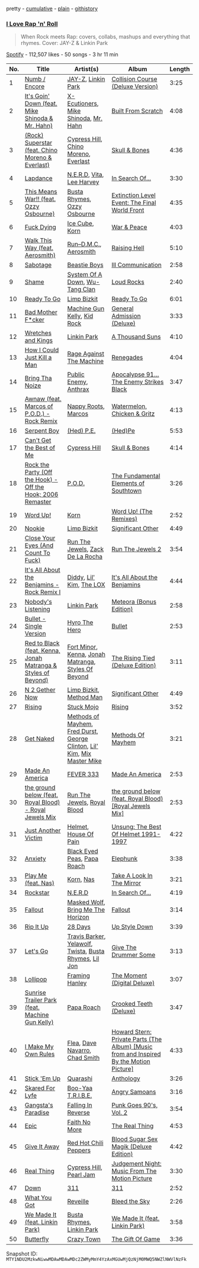 pretty - [cumulative](/playlists/cumulative/37i9dQZF1DX89XXHpIgTCJ.md) - [plain](/playlists/plain/37i9dQZF1DX89XXHpIgTCJ) - [githistory](https://github.githistory.xyz/mackorone/spotify-playlist-archive/blob/main/playlists/plain/37i9dQZF1DX89XXHpIgTCJ)

### [I Love Rap 'n' Roll](https://open.spotify.com/playlist/37i9dQZF1DX89XXHpIgTCJ)

> When Rock meets Rap: covers, collabs, mashups and everything that rhymes\. Cover:  JAY\-Z & Linkin Park

[Spotify](https://open.spotify.com/user/spotify) - 112,507 likes - 50 songs - 3 hr 11 min

| No. | Title | Artist(s) | Album | Length |
|---|---|---|---|---|
| 1 | [Numb / Encore](https://open.spotify.com/track/7dyluIqv7QYVTXXZiMWPHW) | [JAY\-Z](https://open.spotify.com/artist/3nFkdlSjzX9mRTtwJOzDYB), [Linkin Park](https://open.spotify.com/artist/6XyY86QOPPrYVGvF9ch6wz) | [Collision Course \(Deluxe Version\)](https://open.spotify.com/album/5NH94cATqx5fjBE794xZLy) | 3:25 |
| 2 | [It's Goin' Down \(feat\. Mike Shinoda & Mr\. Hahn\)](https://open.spotify.com/track/7qFEFcjmSAtODGtLYqraCq) | [X\-Ecutioners](https://open.spotify.com/artist/7eVbT3G1ggf2sz6s7ZV0Ap), [Mike Shinoda](https://open.spotify.com/artist/6xBZgSMsnKVmaAxzWEwMSD), [Mr\. Hahn](https://open.spotify.com/artist/73yonhSeG9UY7shqUfk6cd) | [Built From Scratch](https://open.spotify.com/album/5kBmiH0tgepv6N0PROaEXv) | 4:08 |
| 3 | [\(Rock\) Superstar \(feat\. Chino Moreno & Everlast\)](https://open.spotify.com/track/5hYr8yRbQLFE20oS7Mi3T2) | [Cypress Hill](https://open.spotify.com/artist/4P0dddbxPil35MNN9G2MEX), [Chino Moreno](https://open.spotify.com/artist/0Wfo0pd0KC47vx7uUEVOQ9), [Everlast](https://open.spotify.com/artist/14ZxDAK6ITtZZqPdiWrvSn) | [Skull & Bones](https://open.spotify.com/album/31XG9UWJIXSXSsPUEsh3D2) | 4:36 |
| 4 | [Lapdance](https://open.spotify.com/track/4h8jlFuIYJJRhpQm9CqLwT) | [N.E.R.D](https://open.spotify.com/artist/5wPoxI5si3eJsYYwyXV4Wi), [Vita](https://open.spotify.com/artist/3ot6fEzKvRrCnWy5BWlnxU), [Lee Harvey](https://open.spotify.com/artist/2vB0c3J8Y3OeMmgAv244Do) | [In Search Of...](https://open.spotify.com/album/3McMIW9iCiwEUWvEvn4cGU) | 3:30 |
| 5 | [This Means War!! \(feat\. Ozzy Osbourne\)](https://open.spotify.com/track/2wIujxyI75Z6HQuq0NmJiR) | [Busta Rhymes](https://open.spotify.com/artist/1YfEcTuGvBQ8xSD1f53UnK), [Ozzy Osbourne](https://open.spotify.com/artist/6ZLTlhejhndI4Rh53vYhrY) | [Extinction Level Event: The Final World Front](https://open.spotify.com/album/4zb4gmGzDYtlWMjmc1NZWW) | 4:35 |
| 6 | [Fuck Dying](https://open.spotify.com/track/6X0MTLqOpUy4FfcbGGr2cd) | [Ice Cube](https://open.spotify.com/artist/3Mcii5XWf6E0lrY3Uky4cA), [Korn](https://open.spotify.com/artist/3RNrq3jvMZxD9ZyoOZbQOD) | [War & Peace](https://open.spotify.com/album/1Asg9LRyf3IBmTUKBjmsEW) | 4:03 |
| 7 | [Walk This Way \(feat\. Aerosmith\)](https://open.spotify.com/track/6qUEOWqOzu1rLPUPQ1ECpx) | [Run–D.M.C.](https://open.spotify.com/artist/3CQIn7N5CuRDP8wEI7FiDA), [Aerosmith](https://open.spotify.com/artist/7Ey4PD4MYsKc5I2dolUwbH) | [Raising Hell](https://open.spotify.com/album/7AFsTiojVaB2I58oZ1tMRg) | 5:10 |
| 8 | [Sabotage](https://open.spotify.com/track/0Puj4YlTm6xNzDDADXHMI9) | [Beastie Boys](https://open.spotify.com/artist/03r4iKL2g2442PT9n2UKsx) | [Ill Communication](https://open.spotify.com/album/6lfjbwFGzQ6aSNP1N3JlT8) | 2:58 |
| 9 | [Shame](https://open.spotify.com/track/44go3ZmDNtKdfCc15IseAx) | [System Of A Down](https://open.spotify.com/artist/5eAWCfyUhZtHHtBdNk56l1), [Wu\-Tang Clan](https://open.spotify.com/artist/34EP7KEpOjXcM2TCat1ISk) | [Loud Rocks](https://open.spotify.com/album/5PIDHpTCc6iT5WM2JZzFKu) | 2:40 |
| 10 | [Ready To Go](https://open.spotify.com/track/5kS6gc6Df3eV676GGUF832) | [Limp Bizkit](https://open.spotify.com/artist/165ZgPlLkK7bf5bDoFc6Sb) | [Ready To Go](https://open.spotify.com/album/5qwnsXwdLqlobT21jkU8ur) | 6:01 |
| 11 | [Bad Mother F\*cker](https://open.spotify.com/track/2kjPvFgVIGki2BRlOHvQQr) | [Machine Gun Kelly](https://open.spotify.com/artist/6TIYQ3jFPwQSRmorSezPxX), [Kid Rock](https://open.spotify.com/artist/7dOBabd5O4CvKrg4iriHTM) | [General Admission \(Deluxe\)](https://open.spotify.com/album/1HK1WLip5xwWQYixdF3Jsk) | 3:33 |
| 12 | [Wretches and Kings](https://open.spotify.com/track/5U4RjLvUsjYaKu1dKWzSsP) | [Linkin Park](https://open.spotify.com/artist/6XyY86QOPPrYVGvF9ch6wz) | [A Thousand Suns](https://open.spotify.com/album/5uvXx5ZQswNRFCdHR521YZ) | 4:10 |
| 13 | [How I Could Just Kill a Man](https://open.spotify.com/track/4K1DB7EedHPuVnhVrnvf2U) | [Rage Against The Machine](https://open.spotify.com/artist/2d0hyoQ5ynDBnkvAbJKORj) | [Renegades](https://open.spotify.com/album/6iVOwFVjFRoQPgj8GUwSsi) | 4:04 |
| 14 | [Bring Tha Noize](https://open.spotify.com/track/0goVj3eJV1oD5yqXzkjqLA) | [Public Enemy](https://open.spotify.com/artist/6Mo9PoU6svvhgEum7wh2Nd), [Anthrax](https://open.spotify.com/artist/3JysSUOyfVs1UQ0UaESheP) | [Apocalypse 91… The Enemy Strikes Black](https://open.spotify.com/album/2UqKqZofb9pdapHk4HzRUo) | 3:47 |
| 15 | [Awnaw \(feat\. Marcos of P.O.D.\) \- Rock Remix](https://open.spotify.com/track/4HWTg4I0u0oQ6kK1s3Ihti) | [Nappy Roots](https://open.spotify.com/artist/3tCxM1rTj2qUXsiQZxvt2I), [Marcos](https://open.spotify.com/artist/7HlWOIZvOMPCG8mtIlGGEp) | [Watermelon, Chicken & Gritz](https://open.spotify.com/album/0bBs62WaX2oJOq2W35BDis) | 4:13 |
| 16 | [Serpent Boy](https://open.spotify.com/track/7J6GvzDvpdML0bKOXtSx79) | [\(Hed\) P.E.](https://open.spotify.com/artist/0xIChbcTsuYLueN1oEsX9v) | [\(Hed\)Pe](https://open.spotify.com/album/0jQUQHInqZjP1F9ztBvUHv) | 5:53 |
| 17 | [Can't Get the Best of Me](https://open.spotify.com/track/4cmfwCjNRd7kOGlyM36pMw) | [Cypress Hill](https://open.spotify.com/artist/4P0dddbxPil35MNN9G2MEX) | [Skull & Bones](https://open.spotify.com/album/31XG9UWJIXSXSsPUEsh3D2) | 4:14 |
| 18 | [Rock the Party \(Off the Hook\) \- Off the Hook; 2006 Remaster](https://open.spotify.com/track/6dWiJjJrONUP6XDswB3JYc) | [P.O.D.](https://open.spotify.com/artist/6KO6G41BBLTDNYOLefWTMU) | [The Fundamental Elements of Southtown](https://open.spotify.com/album/3m4tEvOqwOSk3Yy5apKaFq) | 3:26 |
| 19 | [Word Up!](https://open.spotify.com/track/1pHPpLVH2XEN0xYRoQs4wq) | [Korn](https://open.spotify.com/artist/3RNrq3jvMZxD9ZyoOZbQOD) | [Word Up! \(The Remixes\)](https://open.spotify.com/album/1L9iPuSu8FZFaFzzqHQarF) | 2:52 |
| 20 | [Nookie](https://open.spotify.com/track/1TEZWG1FdjzDdercCguTwj) | [Limp Bizkit](https://open.spotify.com/artist/165ZgPlLkK7bf5bDoFc6Sb) | [Significant Other](https://open.spotify.com/album/3HCCUaRSjHSFOe4fqE0BiP) | 4:49 |
| 21 | [Close Your Eyes \(And Count To Fuck\)](https://open.spotify.com/track/2Kn3xgaDCM4aHuHK7FApgC) | [Run The Jewels](https://open.spotify.com/artist/4RnBFZRiMLRyZy0AzzTg2C), [Zack De La Rocha](https://open.spotify.com/artist/1jKpNUjiz4KXgaAZD5FI9S) | [Run The Jewels 2](https://open.spotify.com/album/4Loc7NtCAo9mypHO6kbviD) | 3:54 |
| 22 | [It's All About the Benjamins \- Rock Remix I](https://open.spotify.com/track/2Zdrl11mydNWLlOWaAgH1v) | [Diddy](https://open.spotify.com/artist/59wfkuBoNyhDMQGCljbUbA), [Lil' Kim](https://open.spotify.com/artist/5tth2a3v0sWwV1C7bApBdX), [The LOX](https://open.spotify.com/artist/0A7g2YbCA9FlyZvAG6VmKP) | [It's All About the Benjamins](https://open.spotify.com/album/45XXvL58wlLmDLn4SJMu9p) | 4:44 |
| 23 | [Nobody's Listening](https://open.spotify.com/track/1EU3VuKGZOvd1HTkxLPUXK) | [Linkin Park](https://open.spotify.com/artist/6XyY86QOPPrYVGvF9ch6wz) | [Meteora \(Bonus Edition\)](https://open.spotify.com/album/0f7R0jf0pcTb6K6IVVPcMD) | 2:58 |
| 24 | [Bullet \- Single Version](https://open.spotify.com/track/1R1B4ToHa8KZ4LAObK12Pv) | [Hyro The Hero](https://open.spotify.com/artist/54okLCsuAzwltG8zHECNpm) | [Bullet](https://open.spotify.com/album/31GP9htiyPg1uFYGXLV24h) | 2:53 |
| 25 | [Red to Black \(feat\. Kenna, Jonah Matranga & Styles of Beyond\)](https://open.spotify.com/track/1u3h7Jm3MIbeSW45ek6Tzy) | [Fort Minor](https://open.spotify.com/artist/7dWYWUbO68rXJOcyA7SpJk), [Kenna](https://open.spotify.com/artist/1bnOVGYMqR3dgSDU1ZUmnT), [Jonah Matranga](https://open.spotify.com/artist/3Ztgr9y1L9ZfoIOEsCrZEb), [Styles Of Beyond](https://open.spotify.com/artist/5bf6yYgHODBW5EreBZshpX) | [The Rising Tied \(Deluxe Edition\)](https://open.spotify.com/album/4IeQ4pMgtlYDNzB3SD5J54) | 3:11 |
| 26 | [N 2 Gether Now](https://open.spotify.com/track/4lqU4WByDFKDGrHknQV6ZC) | [Limp Bizkit](https://open.spotify.com/artist/165ZgPlLkK7bf5bDoFc6Sb), [Method Man](https://open.spotify.com/artist/4VmEWwd8y9MCLwexFMdpwt) | [Significant Other](https://open.spotify.com/album/0IDsKB7FTBX5QvxNekrVgI) | 4:49 |
| 27 | [Rising](https://open.spotify.com/track/0dPW4wary96t6iIzwPoqjU) | [Stuck Mojo](https://open.spotify.com/artist/4Bqt1X3kNYGUWtbs0fCKTB) | [Rising](https://open.spotify.com/album/6aK5j6uQmTduQkgtVQasMN) | 3:52 |
| 28 | [Get Naked](https://open.spotify.com/track/0CqQvJTH40jIehyC3ND6Er) | [Methods of Mayhem](https://open.spotify.com/artist/0AnjaOjAt53Ej9223SQv2p), [Fred Durst](https://open.spotify.com/artist/6xs3t4VrfszbO3YJg2wLPa), [George Clinton](https://open.spotify.com/artist/2GVBp7QyHckoOg7rYkLvrA), [Lil' Kim](https://open.spotify.com/artist/5tth2a3v0sWwV1C7bApBdX), [Mix Master Mike](https://open.spotify.com/artist/4BeDVC50BVhB0bjQqjbhmt) | [Methods Of Mayhem](https://open.spotify.com/album/3xwu0sGFVTgeiExI6XIf1E) | 3:21 |
| 29 | [Made An America](https://open.spotify.com/track/0Q6AD7e7d9tpN1dXL4qh5P) | [FEVER 333](https://open.spotify.com/artist/1B0155rdv175D1tQ8VH7Oy) | [Made An America](https://open.spotify.com/album/6HLseXtiQsGBeLaQ43Pm6G) | 2:53 |
| 30 | [the ground below \(feat\. Royal Blood\) \- Royal Jewels Mix](https://open.spotify.com/track/0ZihFuThMaeARjmxTsoNFe) | [Run The Jewels](https://open.spotify.com/artist/4RnBFZRiMLRyZy0AzzTg2C), [Royal Blood](https://open.spotify.com/artist/2S5hlvw4CMtMGswFtfdK15) | [the ground below \(feat\. Royal Blood\) \[Royal Jewels Mix\]](https://open.spotify.com/album/5eV8MufOSCcvwS9oCPN4aX) | 2:53 |
| 31 | [Just Another Victim](https://open.spotify.com/track/4RLIujooyQaBKKLXPB5LnQ) | [Helmet](https://open.spotify.com/artist/0qB0cTENhSUc0feov5qbg0), [House Of Pain](https://open.spotify.com/artist/0AuW7OCyKfFrsMbtHrYgIV) | [Unsung: The Best Of Helmet 1991\-1997](https://open.spotify.com/album/4bIeWZAXDv7oiFftbioHIO) | 4:22 |
| 32 | [Anxiety](https://open.spotify.com/track/40JElRJqcgL4bEZGB8KSJ4) | [Black Eyed Peas](https://open.spotify.com/artist/1yxSLGMDHlW21z4YXirZDS), [Papa Roach](https://open.spotify.com/artist/4RddZ3iHvSpGV4dvATac9X) | [Elephunk](https://open.spotify.com/album/1tvpNnfRIRAqSCLhILp95P) | 3:38 |
| 33 | [Play Me \(feat\. Nas\)](https://open.spotify.com/track/6ODYbfpkSM3AiZ0Fz4V5Ls) | [Korn](https://open.spotify.com/artist/3RNrq3jvMZxD9ZyoOZbQOD), [Nas](https://open.spotify.com/artist/20qISvAhX20dpIbOOzGK3q) | [Take A Look In The Mirror](https://open.spotify.com/album/3XbcvPX7hEupPOxPx7EVdh) | 3:21 |
| 34 | [Rockstar](https://open.spotify.com/track/4vMti0CWvOaI0illVdc862) | [N.E.R.D](https://open.spotify.com/artist/5wPoxI5si3eJsYYwyXV4Wi) | [In Search Of...](https://open.spotify.com/album/3McMIW9iCiwEUWvEvn4cGU) | 4:19 |
| 35 | [Fallout](https://open.spotify.com/track/2JBk2XZLjS0N4x3mFHINM6) | [Masked Wolf](https://open.spotify.com/artist/1uU7g3DNSbsu0QjSEqZtEd), [Bring Me The Horizon](https://open.spotify.com/artist/1Ffb6ejR6Fe5IamqA5oRUF) | [Fallout](https://open.spotify.com/album/74K2vGYMdCCO29n4s4Y41h) | 3:14 |
| 36 | [Rip It Up](https://open.spotify.com/track/0EcdmJCR4pURncLgeeBYvl) | [28 Days](https://open.spotify.com/artist/0NXVGrFkPu0Cohh3BJV5Wx) | [Up Style Down](https://open.spotify.com/album/6OT8sbDrxyACRi1mzzkj9M) | 3:39 |
| 37 | [Let's Go](https://open.spotify.com/track/19xSVTy7c5jBGmHHgVXNbg) | [Travis Barker](https://open.spotify.com/artist/4exLIFE8sISLr28sqG1qNX), [Yelawolf](https://open.spotify.com/artist/68DWke2VjdDmA75aJX5C57), [Twista](https://open.spotify.com/artist/6vbY3hOaCAhC7VjucswgdS), [Busta Rhymes](https://open.spotify.com/artist/1YfEcTuGvBQ8xSD1f53UnK), [Lil Jon](https://open.spotify.com/artist/7sfl4Xt5KmfyDs2T3SVSMK) | [Give The Drummer Some](https://open.spotify.com/album/6V1SB1SFOGfktPz9BoiVlw) | 3:13 |
| 38 | [Lollipop](https://open.spotify.com/track/49dFv4gH1SeY90FySDOwCE) | [Framing Hanley](https://open.spotify.com/artist/3niqfoc7C6lIeCNVz8iZYE) | [The Moment \(Digital Deluxe\)](https://open.spotify.com/album/3qEFmt0o13JEKWOEkqDs4u) | 3:07 |
| 39 | [Sunrise Trailer Park \(feat\. Machine Gun Kelly\)](https://open.spotify.com/track/19glo6zeI6mUdELLmCIYq8) | [Papa Roach](https://open.spotify.com/artist/4RddZ3iHvSpGV4dvATac9X) | [Crooked Teeth \(Deluxe\)](https://open.spotify.com/album/4KTUNKma9YpiSbioeui4pW) | 3:47 |
| 40 | [I Make My Own Rules](https://open.spotify.com/track/1D63x39D8J3oKbqLUCk5gg) | [Flea](https://open.spotify.com/artist/0yCyupuozJqbksvEg2A5Zi), [Dave Navarro](https://open.spotify.com/artist/3JTMBiL0Bmrxv41WJ8V8cu), [Chad Smith](https://open.spotify.com/artist/4DW34vji6G9GgGY0k2mic7) | [Howard Stern: Private Parts \(The Album\) \[Music from and Inspired By the Motion Picture\]](https://open.spotify.com/album/66mAZAAcVKgX9NEn99BgUN) | 4:33 |
| 41 | [Stick 'Em Up](https://open.spotify.com/track/0eUW8ouQcn5FdwpomAxo6G) | [Quarashi](https://open.spotify.com/artist/23usj4WXxVWSxiffMuCkxM) | [Anthology](https://open.spotify.com/album/4U79aSChHDlJziRLlt8wyO) | 3:26 |
| 42 | [Skared For Lyfe](https://open.spotify.com/track/5oY7e8la9MsOE1k1CUEuEA) | [Boo\-Yaa T.R.I.B.E.](https://open.spotify.com/artist/7rcalnUNzqAa9DxU3O4oOD) | [Angry Samoans](https://open.spotify.com/album/2YRI7Yyu8mZwzxL2AJzRKZ) | 3:16 |
| 43 | [Gangsta's Paradise](https://open.spotify.com/track/775BVEPx91IuIuR6gxPonE) | [Falling In Reverse](https://open.spotify.com/artist/2CmaKO2zEGJ1NWpS1yfVGz) | [Punk Goes 90's, Vol\. 2](https://open.spotify.com/album/4x0GwhSBKyEXBr6ZpZsOgG) | 3:54 |
| 44 | [Epic](https://open.spotify.com/track/4ReyTz0y3TGkX48wO3Llot) | [Faith No More](https://open.spotify.com/artist/6GbCJZrI318Ybm8mY36Of5) | [The Real Thing](https://open.spotify.com/album/6LEP3L94jnkqjOxYJWPRP0) | 4:53 |
| 45 | [Give It Away](https://open.spotify.com/track/0uppYCG86ajpV2hSR3dJJ0) | [Red Hot Chili Peppers](https://open.spotify.com/artist/0L8ExT028jH3ddEcZwqJJ5) | [Blood Sugar Sex Magik \(Deluxe Edition\)](https://open.spotify.com/album/30Perjew8HyGkdSmqguYyg) | 4:42 |
| 46 | [Real Thing](https://open.spotify.com/track/28S7ljAJMJs3ZUfucDDEob) | [Cypress Hill](https://open.spotify.com/artist/4P0dddbxPil35MNN9G2MEX), [Pearl Jam](https://open.spotify.com/artist/1w5Kfo2jwwIPruYS2UWh56) | [Judgement Night: Music From The Motion Picture](https://open.spotify.com/album/1qwrbuNLtDcuj2myhuESlh) | 3:30 |
| 47 | [Down](https://open.spotify.com/track/0HDaKOlVAfUWXdFR2RhBtN) | [311](https://open.spotify.com/artist/41Q0HrwWBtuUkJc7C1Rp6K) | [311](https://open.spotify.com/album/6VIeIM5tetuv7FrYxISffU) | 2:52 |
| 48 | [What You Got](https://open.spotify.com/track/75qe37gZ8SfRg0N8fGbvrD) | [Reveille](https://open.spotify.com/artist/3RbXuB6HeChRKwHDiY2PEC) | [Bleed the Sky](https://open.spotify.com/album/2tqHTAC4qEbd20EDIrdule) | 2:26 |
| 49 | [We Made It \(feat\. Linkin Park\)](https://open.spotify.com/track/26jVcJqG66nj36jRqPBp2U) | [Busta Rhymes](https://open.spotify.com/artist/1YfEcTuGvBQ8xSD1f53UnK), [Linkin Park](https://open.spotify.com/artist/6XyY86QOPPrYVGvF9ch6wz) | [We Made It \(feat\. Linkin Park\)](https://open.spotify.com/album/1q1KOXjfdXaxbWaRf2r9Di) | 3:58 |
| 50 | [Butterfly](https://open.spotify.com/track/4BggEwLhGfrbrl7JBhC8EC) | [Crazy Town](https://open.spotify.com/artist/4iSKnRZAxkmqNok6tv10Se) | [The Gift Of Game](https://open.spotify.com/album/0hdOk76DmEMYI6QV92mIin) | 3:36 |

Snapshot ID: `MTY1NDU2MzkwNiwwMDAwMDAwMDc2ZWMyMmY4YzAxMGUwMjQzNjM0MWQ5NWZlNWVlNzFk`
